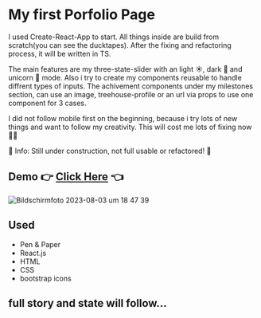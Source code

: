 # My first Porfolio Page

I used Create-React-App to start. All things inside are build from scratch(you can see the ducktapes). After the fixing and refactoring process, it will be written in TS.

The main features are my three-state-slider with an light ☀️, dark 🌚 and unicorn 🦄 mode. Also i try to create my components reusable to handle diffrent types of inputs. The achivement components under my milestones section, can use an image, treehouse-profile or an url via props to use one component for 3 cases.

I did not follow mobile first on the beginning, because i try lots of new things and want to follow my creativity. This will cost me lots of fixing now 👨‍🎨

🚧 Info: Still under construction, not full usable or refactored! 🚧

## Demo 👉 [Click Here](https://portfolio-three-tau-36.vercel.app) 👈

![Bildschirmfoto 2023-08-03 um 18 47 39](https://github.com/Urwissen/portfolio/assets/17276621/2aad95bb-1737-4d4b-a637-f0841c18b404)


## Used

- Pen & Paper
- React.js
- HTML
- CSS
- bootstrap icons

## full story and state will follow...
